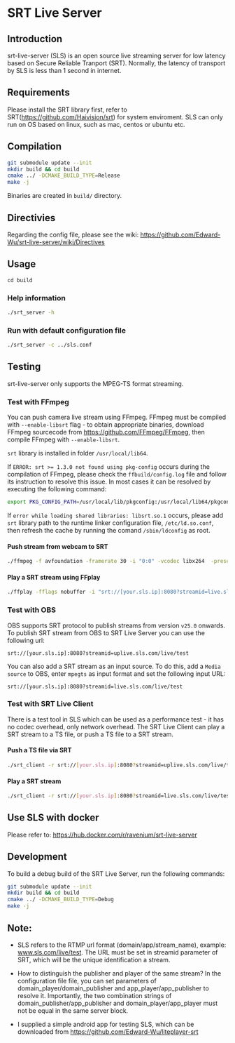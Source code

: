 # SRT Live Server

## Introduction

srt-live-server (SLS) is an open source live streaming server for low latency based on Secure Reliable Tranport (SRT).
Normally, the latency of transport by SLS is less than 1 second in internet.

## Requirements

Please install the SRT library first, refer to SRT(https://github.com/Haivision/srt) for system enviroment.
SLS can only run on OS based on linux, such as mac, centos or ubuntu etc.

## Compilation

```bash
git submodule update --init
mkdir build && cd build
cmake ../ -DCMAKE_BUILD_TYPE=Release
make -j
```

Binaries are created in `build/` directory.

## Directivies

Regarding the config file, please see the wiki:
https://github.com/Edward-Wu/srt-live-server/wiki/Directives

## Usage

`cd build`

### Help information

```bash
./srt_server -h
```

### Run with default configuration file

```bash
./srt_server -c ../sls.conf
```

## Testing

srt-live-server only supports the MPEG-TS format streaming. 

### Test with FFmpeg

You can push camera live stream using FFmpeg. FFmpeg must be compiled with `--enable-libsrt` flag - to obtain appropriate binaries, download FFmpeg sourcecode from https://github.com/FFmpeg/FFmpeg, then compile FFmpeg with `--enable-libsrt`.

`srt` library is installed in folder `/usr/local/lib64`.

If `ERROR: srt >= 1.3.0 not found using pkg-config` occurs during the compilation of FFmpeg, please check the `ffbuild/config.log` file and follow its instruction to resolve this issue. In most cases it can be resolved by executing the following command:

```bash
export PKG_CONFIG_PATH=/usr/local/lib/pkgconfig:/usr/local/lib64/pkgconfig
```

If `error while loading shared libraries: libsrt.so.1` occurs, please add `srt` library path to the runtime linker configuration file, `/etc/ld.so.conf`, then refresh the cache by running the comand `/sbin/ldconfig` as root.

#### Push stream from webcam to SRT

```bash
./ffmpeg -f avfoundation -framerate 30 -i "0:0" -vcodec libx264  -preset ultrafast -tune zerolatency -flags2 local_header  -acodec libmp3lame -g  30 -pkt_size 1316 -flush_packets 0 -f mpegts "srt://[your.sls.ip]:8080?streamid=uplive.sls.com/live/test"
```

#### Play a SRT stream using FFplay

```bash
./ffplay -fflags nobuffer -i "srt://[your.sls.ip]:8080?streamid=live.sls.com/live/test"
```


### Test with OBS

OBS supports SRT protocol to publish streams from version `v25.0` onwards. To publish SRT stream from OBS to SRT Live Server you can use the following url:

```
srt://[your.sls.ip]:8080?streamid=uplive.sls.com/live/test
```

You can also add a SRT stream as an input source. To do this, add a `Media source` to OBS, enter `mpegts` as input format and set the following input URL:

```
srt://[your.sls.ip]:8080?streamid=live.sls.com/live/test
```

### Test with SRT Live Client

There is a test tool in SLS which can be used as a performance test - it has no codec overhead, only network overhead. The SRT Live Client can play a SRT stream to a TS file, or push a TS file to a SRT stream.

#### Push a TS file via SRT

```bash
./srt_client -r srt://[your.sls.ip]:8080?streamid=uplive.sls.com/live/test -i [the full file name of exist ts file]
```

#### Play a SRT stream

```bash
./srt_client -r srt://[your.sls.ip]:8080?streamid=live.sls.com/live/test -o [the full file name of ts file to save]
```

## Use SLS with docker

Please refer to: https://hub.docker.com/r/ravenium/srt-live-server

## Development

To build a debug build of the SRT Live Server, run the following commands:

```bash
git submodule update --init
mkdir build && cd build
cmake ../ -DCMAKE_BUILD_TYPE=Debug
make -j
```

## Note:

- SLS refers to the RTMP url format (domain/app/stream_name), example: www.sls.com/live/test. The URL must be set in streamid parameter of SRT, which will be the unique identification a stream.

- How to distinguish the publisher and player of the same stream? In the configuration file file, you can set parameters of domain_player/domain_publisher and app_player/app_publisher to resolve it. Importantly, the two combination strings of domain_publisher/app_publisher and domain_player/app_player must not be equal in the same server block.

- I supplied a simple android app for testing SLS, which can be downloaded from https://github.com/Edward-Wu/liteplayer-srt
